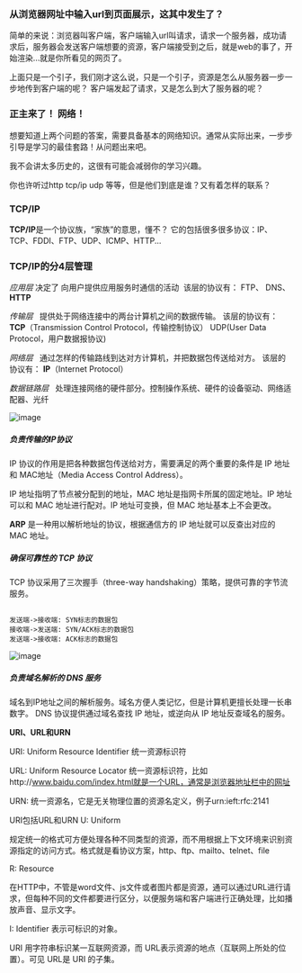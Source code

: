 ### 从浏览器网址中输入url到页面展示，这其中发生了？


简单的来说：浏览器叫客户端，客户端输入url叫请求，请求一个服务器，成功请求后，服务器会发送客户端想要的资源，客户端接受到之后，就是web的事了，开始渲染...就是你所看见的网页了。

上面只是一个引子，我们刚才这么说，只是一个引子，资源是怎么从服务器一步一步地传到客户端的呢？ 客户端发起了请求，又是怎么到大了服务器的呢？

### 正主来了！ 网络！
想要知道上两个问题的答案，需要具备基本的网络知识。通常从实际出来，一步步引导是学习的最佳套路！从问题出来吧。

我不会讲太多历史的，这很有可能会减弱你的学习兴趣。

你也许听过http tcp/ip udp 等等，但是他们到底是谁？又有着怎样的联系？

### TCP/IP

**TCP/IP**是一个协议族，“家族”的意思，懂不？
它的包括很多很多协议：IP、 TCP、FDDI、FTP、UDP、ICMP、HTTP...

### TCP/IP的分4层管理

_应用层_  决定了 向用户提供应用服务时通信的活动  该层的协议有： FTP、 DNS、**HTTP**


_传输层_   提供处于网络连接中的两台计算机之间的数据传输。 该层的协议有：**TCP**（Transmission Control Protocol，传输控制协议） UDP(User Data Protocol，用户数据报协议)

_网络层_   通过怎样的传输路线到达对方计算机，并把数据包传送给对方。 该层的协议有： **IP**（Internet Protocol）


_数据链路层_   处理连接网络的硬件部分。控制操作系统、硬件的设备驱动、网络适配器、光纤

![image](http://www.hixiaoya.com/wp-content/uploads/2017/10/http01.png)
##### 负责传输的IP协议
IP 协议的作用是把各种数据包传送给对方，需要满足的两个重要的条件是 IP 地址和 MAC地址（Media Access Control Address）。

IP 地址指明了节点被分配到的地址，MAC 地址是指网卡所属的固定地址。IP 地址可以和 MAC 地址进行配对。IP 地址可变换，但 MAC
地址基本上不会更改。


**ARP** 是一种用以解析地址的协议，根据通信方的 IP 地址就可以反查出对应的 MAC 地址。

##### 确保可靠性的 TCP 协议
TCP 协议采用了三次握手（three-way handshaking）策略，提供可靠的字节流服务。

```sequence

发送端->接收端: SYN标志的数据包
接收端->发送端: SYN/ACK标志的数据包
发送端->接收端: ACK标志的数据包

```



![image](http://www.hixiaoya.com/wp-content/uploads/2017/10/http02.png)
##### 负责域名解析的 DNS 服务

域名到IP地址之间的解析服务。域名方便人类记忆，但是计算机更擅长处理一长串数字。
DNS 协议提供通过域名查找 IP 地址，或逆向从 IP 地址反查域名的服务。

**URI、URL和URN**

URI:  Uniform Resource Identifier   统一资源标识符

URL:  Uniform Resource Locator 统一资源标识符，比如http://www.baidu.com/index.html就是一个URL，通常是浏览器地址栏中的网址

URN:  统一资源名，它是无关物理位置的资源名定义，例子urn:ieft:rfc:2141

URI包括URL和URN
U: Uniform

规定统一的格式可方便处理各种不同类型的资源，而不用根据上下文环境来识别资源指定的访问方式。格式就是看协议方案，http、ftp、mailto、telnet、file

R: Resource

在HTTP中，不管是word文件、js文件或者图片都是资源，通可以通过URL进行请求，但每种不同的文件都要进行区分，以便服务端和客户端进行正确处理，比如播放声音、显示文字。

I: Identifier
表示可标识的对象。

URI 用字符串标识某一互联网资源，而 URL表示资源的地点（互联网上所处的位置）。可见 URL是 URI 的子集。

